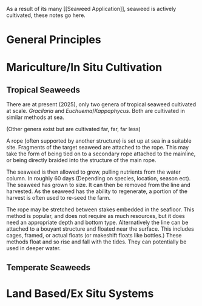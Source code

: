 
As a result of its many [[Seaweed Application]], seaweed is actively cultivated, these notes go here.


# General Principles





# Mariculture/In Situ Cultivation
## Tropical Seaweeds

There are at present (2025), only two genera of tropical seaweed cultivated at scale. *Gracilaria* and *Euchuema*/*Kappaphycus*. Both are cultivated in similar methods at sea.

(Other genera exist but are cultivated far, far, far less)



A rope (often supported by another structure) is set up at sea in a suitable site. Fragments of the target seaweed are attached to the rope. This may take the form of being tied on to a secondary rope attached to the mainline, or being directly braided into the structure of the main rope.

The seaweed is then allowed to grow, pulling nutrients from the water column. In roughly 60 days (Depending on species, location, season ect). The seaweed has grown to size. It can then be removed from the line and harvested. As the seaweed has the ability to regenerate, a portion of the harvest is often used to re-seed the farm. 

The rope may be stretched between stakes embedded in the seafloor. This method is popular, and does not require as much resources, but it does need an appropriate depth and bottom type. Alternatively the line can be attached to a bouyant structure and floated near the surface. This includes cages, framed, or actual floats (or makeshift floats like bottles.) These methods float and so rise and fall with the tides. They can potentially be used in deeper water.



## Temperate Seaweeds



# Land Based/Ex Situ Systems

